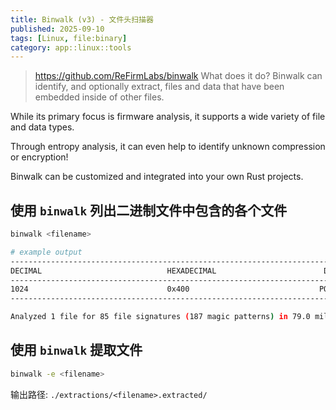 ```yaml
---
title: Binwalk (v3) - 文件头扫描器
published: 2025-09-10
tags: [Linux, file:binary]
category: app::linux::tools
---
```


> https://github.com/ReFirmLabs/binwalk
What does it do?
Binwalk can identify, and optionally extract, files and data that have been embedded inside of other files.

While its primary focus is firmware analysis, it supports a wide variety of file and data types.

Through entropy analysis, it can even help to identify unknown compression or encryption!

Binwalk can be customized and integrated into your own Rust projects.


## 使用 `binwalk` 列出二进制文件中包含的各个文件
```sh
binwalk <filename>

# example output
--------------------------------------------------------------------------------------------------------------
DECIMAL                            HEXADECIMAL                        DESCRIPTION
--------------------------------------------------------------------------------------------------------------
1024                               0x400                             POSIX tar archive, file count: 16
--------------------------------------------------------------------------------------------------------------

Analyzed 1 file for 85 file signatures (187 magic patterns) in 79.0 milliseconds
```


## 使用 `binwalk` 提取文件
```sh
binwalk -e <filename>
```
输出路径: `./extractions/<filename>.extracted/`
